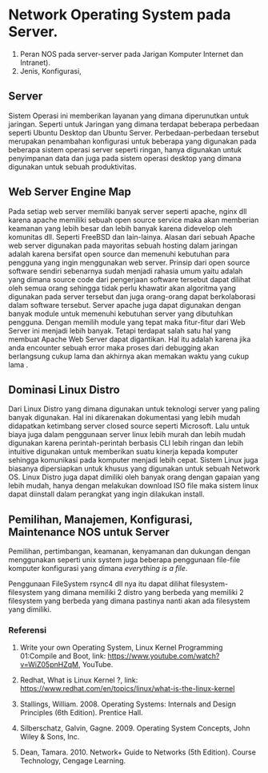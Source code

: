 # Network Operating System pada Server.

1. Peran NOS pada server-server pada Jarigan Komputer Internet dan Intranet).
2. Jenis, Konfigurasi, 

## Server

Sistem Operasi ini memberikan layanan yang dimana diperunutkan untuk jaringan. Seperti untuk Jaringan yang dimana terdapat beberapa perbedaan seperti Ubuntu Desktop dan Ubuntu Server. Perbedaan-perbedaan tersebut merupakan penambahan konfigurasi untuk beberapa yang digunakan pada beberapa sistem operasi server seperti ringan, hanya digunakan untuk penyimpanan data dan juga pada sistem operasi desktop yang dimana digunakan untuk sebuah produktivitas. 

## Web Server Engine Map

Pada setiap web server memiliki banyak server seperti apache, nginx dll karena apache memiliki sebuah open source service maka akan memberian keamanan yang lebih besar dan lebih banyak karena didevelop oleh komunitas dll. Seperti FreeBSD dan lain-lainya. Alasan dari sebuah Apache web server digunakan pada mayoritas sebuah hosting dalam jaringan adalah karena bersifat open source dan memenuhi kebutuhan para pengguna yang ingin menggunakan web server. Prinsip dari open source software sendiri sebenarnya sudah menjadi rahasia umum yaitu adalah yang dimana source code dari pengerjaan software tersebut dapat dilihat oleh semua orang sehingga tidak perlu khawatir akan algoritma yang digunakan pada server tersebut dan juga orang-orang dapat berkolaborasi dalam software tersebut. Server apache juga dapat digunakan dengan banyak module untuk memenuhi kebutuhan server yang dibutuhkan pengguna. Dengan memilih module yang tepat maka fitur-fitur dari Web Server ini menjadi lebih banyak. Tetapi terdapat salah satu hal yang membuat Apache Web Server dapat digantikan. Hal itu adalah karena jika anda encounter sebuah error maka proses dari debugging akan berlangsung cukup lama dan akhirnya akan memakan waktu yang cukup lama .   

## Dominasi Linux Distro

Dari Linux Distro yang dimana digunakan untuk teknologi server yang paling banyak digunakan. Hal ini dikarenakan dokumentasi yang lebih mudah didapatkan ketimbang server closed source seperti Microsoft. Lalu untuk biaya juga dalam penggunaan server linux lebih murah dan lebih mudah digunakan karena perintah-perintah berbasis CLI lebih ringan dan lebih intuitive digunakan untuk memberikan suatu kinerja kepada komputer sehingga komunikasi pada komputer menjadi lebih cepat. Sistem Linux juga biasanya dipersiapkan untuk khusus yang digunakan untuk sebuah Network OS. Linux Distro juga dapat dimiliki oleh banyak orang dengan gapaian yang lebih mudah, hanya dengan melakukan download ISO file maka sistem linux dapat diinstall dalam perangkat yang ingin dilakukan install. 

## Pemilihan, Manajemen, Konfigurasi, Maintenance NOS untuk Server 

Pemilihan, pertimbangan, keamanan, kenyamanan dan dukungan dengan menggunakan seperti unix system juga beberapa penggunaan file-file komputer konfigurasi yang dimana _everything is a file_.

Penggunaan FileSystem rsync4 dll nya itu dapat dilihat filesystem-filesystem yang dimana memiliki 2 distro yang berbeda yang memiliki 2 filesystem yang berbeda yang dimana pastinya nanti akan ada filesystem yang dimiliki.

### Referensi

1. Write your own Operating System, Linux Kernel Programming 01:Compile and Boot, link: https://www.youtube.com/watch?v=WiZ05pnHZqM, YouTube.

2. Redhat, What is Linux Kernel ?, link: https://www.redhat.com/en/topics/linux/what-is-the-linux-kernel 
3. Stallings, William. 2008. Operating Systems: Internals and Design Principles (6th Edition). Prentice Hall. 

4. Silberschatz, Galvin, Gagne. 2009. Operating System Concepts, John Wiley & Sons, Inc.

5. Dean, Tamara. 2010. Network+ Guide to Networks (5th Edition). Course Technology, Cengage Learning.


